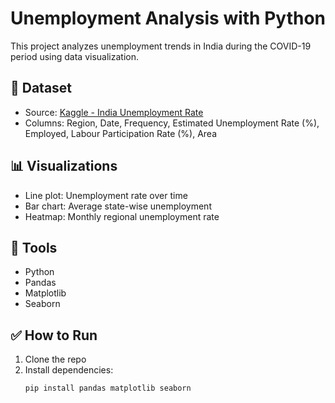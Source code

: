 # Unemployment Analysis with Python

This project analyzes unemployment trends in India during the COVID-19 period using data visualization.

## 📁 Dataset
- Source: [Kaggle - India Unemployment Rate](https://www.kaggle.com/datasets/gokulrajkmv/india-unemployment-rate)
- Columns: Region, Date, Frequency, Estimated Unemployment Rate (%), Employed, Labour Participation Rate (%), Area

## 📊 Visualizations
- Line plot: Unemployment rate over time
- Bar chart: Average state-wise unemployment
- Heatmap: Monthly regional unemployment rate

## 🔧 Tools
- Python
- Pandas
- Matplotlib
- Seaborn

## ✅ How to Run
1. Clone the repo
2. Install dependencies:  
   ```bash
   pip install pandas matplotlib seaborn